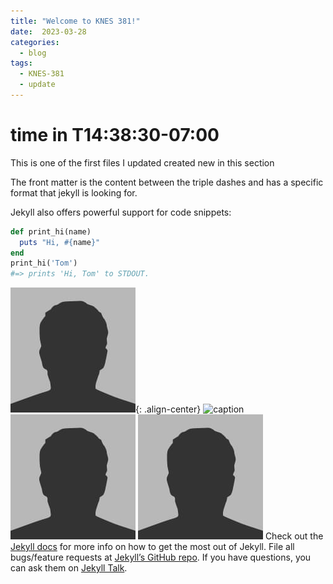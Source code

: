 ```yaml
---
title: "Welcome to KNES 381!"
date:  2023-03-28 
categories:
  - blog
tags:
  - KNES-381
  - update
---
```

# time in T14:38:30-07:00
This is one of the first files I updated created new in this section

The front matter is the content between the triple dashes and has a specific format that jekyll is looking for.

Jekyll also offers powerful support for code snippets:

```ruby
def print_hi(name)
  puts "Hi, #{name}"
end
print_hi('Tom')
#=> prints 'Hi, Tom' to STDOUT.
```
![image-center](../assets/images/bio-photo.jpg){: .align-center}
![caption](/webtheme/assets/images/bio-photo.jpg)
![caption](assets/images/bio-photo.jpg)
![caption](../assets/images/bio-photo.jpg)
Check out the [Jekyll docs][jekyll-docs] for more info on how to get the most out of Jekyll. File all bugs/feature requests at [Jekyll’s GitHub repo][jekyll-gh]. If you have questions, you can ask them on [Jekyll Talk][jekyll-talk].

[jekyll-docs]: https://jekyllrb.com/docs/home
[jekyll-gh]:   https://github.com/jekyll/jekyll
[jekyll-talk]: https://talk.jekyllrb.com/